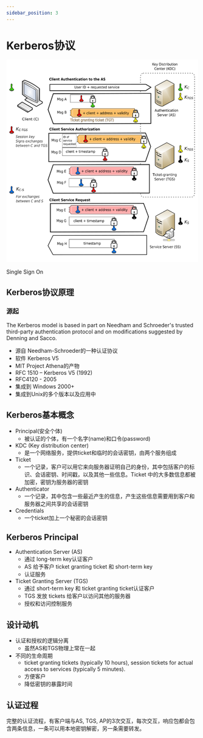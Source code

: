 ```yaml
---
sidebar_position: 3
---
```


# Kerberos协议

![Kerberos_protocol](assets/Kerberos_protocol.svg)

Single Sign On

## Kerberos协议原理

### 源起

The Kerberos model is based in part on Needham and Schroeder's trusted third-party authentication protocol and on modifications   suggested by Denning and Sacco.

- 源自 Needham-Schroeder的一种认证协议
- 软件 Kerberos V5
- MIT Project Athena的产物
- RFC 1510 – Kerberos V5 (1992)
- RFC4120 - 2005
- 集成到 Windows 2000+
- 集成到Unix的多个版本以及应用中

## Kerberos基本概念

- Principal(安全个体)
  - 被认证的个体，有一个名字(name)和口令(password)
- KDC (Key distribution center)
  - 是一个网络服务，提供ticket和临时的会话密钥，由两个服务组成
- Ticket
  - 一个记录，客户可以用它来向服务器证明自己的身份，其中包括客户的标识、会话密钥、时间戳，以及其他一些信息。Ticket 中的大多数信息都被加密，密钥为服务器的密钥
- Authenticator
  - 一个记录，其中包含一些最近产生的信息，产生这些信息需要用到客户和服务器之间共享的会话密钥
- Credentials
  - 一个ticket加上一个秘密的会话密钥

## Kerberos Principal

- Authentication Server (AS) 
  - 通过 long-term key认证客户
  - AS 给予客户 ticket granting ticket 和 short-term key
  - 认证服务
- Ticket Granting Server (TGS) 
  - 通过 short-term key 和 ticket granting ticket认证客户
  - TGS 发放 tickets 给客户以访问其他的服务器
  - 授权和访问控制服务

## 设计动机

- 认证和授权的逻辑分离
  - 虽然AS和TGS物理上常在一起
- 不同的生命周期
  - ticket granting tickets (typically 10 hours), session tickets for actual access to services (typically 5 minutes).
  - 方便客户
  - 降低密钥的暴露时间

## 认证过程

完整的认证流程，有客户端与AS, TGS, AP的3次交互，每次交互，响应包都会包含两条信息，一条可以用本地密钥解密，另一条需要转发。

